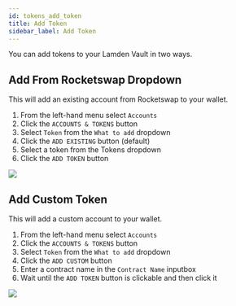 ```yaml
---
id: tokens_add_token
title: Add Token
sidebar_label: Add Token
---
```


You can add tokens to your Lamden Vault in two ways.

## Add From Rocketswap Dropdown

This will add an existing account from Rocketswap to your wallet.

1. From the left-hand menu select `Accounts`
2. Click the `ACCOUNTS & TOKENS` button
3. Select `Token` from the `What to add` dropdown
4. Click the `ADD EXISTING` button (default)
5. Select a token from the Tokens dropdown
6. Click the `ADD TOKEN` button

![](/img/wallet/gif/tokens_add_rocketswap.gif)

## Add Custom Token

This will add a custom account to your wallet.

1. From the left-hand menu select `Accounts`
2. Click the `ACCOUNTS & TOKENS` button
3. Select `Token` from the `What to add` dropdown
4. Click the `ADD CUSTOM` button
5. Enter a contract name in the `Contract Name` inputbox
6. Wait until the `ADD TOKEN` button is clickable and then click it

![](/img/wallet/gif/tokens_add_custom.gif)